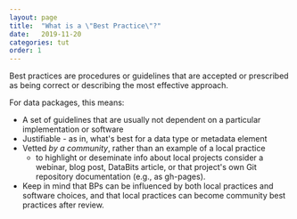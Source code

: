 ```yaml
---
layout: page
title:  "What is a \"Best Practice\"?"
date:   2019-11-20
categories: tut
order: 1
---
```


Best practices are procedures or guidelines that are accepted or prescribed as being correct or describing the most effective approach.

For data packages, this means:

- A set of guidelines that are usually not dependent on a particular implementation or software
- Justifiable - as in, what's best for a data type or metadata element
- Vetted *by a community*, rather than an example of a local practice 
    - to highlight or deseminate info about local projects consider a webinar, blog post, DataBits article, or that project's own Git repository documentation (e.g., as gh-pages). 
- Keep in mind that BPs can be influenced by both local practices and software choices, and that local practices can become community best practices after review.



